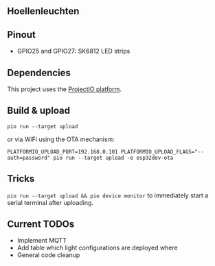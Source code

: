 ## Hoellenleuchten

## Pinout

- GPIO25 and GPIO27: SK6812 LED strips

## Dependencies

This project uses the [ProjectIO platform](https://platformio.org/).

## Build & upload

	pio run --target upload

or via WiFi using the OTA mechanism:

	PLATFORMIO_UPLOAD_PORT=192.168.0.101 PLATFORMIO_UPLOAD_FLAGS="--auth=password" pio run --target upload -e esp32dev-ota

## Tricks

`pio run --target upload && pio device monitor` to immediately start a serial terminal after uploading.

## Current TODOs

* Implement MQTT
* Add table which light configurations are deployed where
* General code cleanup
